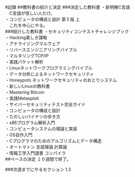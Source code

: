 #記録
##教科書の紹介と決定
###決定した教科書
・新明解C言語<br>
　C言語が怪しい人だけ。<br>
・コンピュータの構成と設計 第５版 上<br>
　これを中心にやる。<br>
###紹介した教科書
・セキュリティコンテストチャレンジブック<br>
・Hacking美しき謀略<br>
・アナライジングマルウェア<br>
・リバースエンジニアリングバイブル<br>
・マルタリングTCP/IP<br>
・実践パケット解析<br>
・Linuxネットワークプログラミングバイブル<br>
・データ分析によるネットワークセキュリティ<br>
・Honeypots ネットワークセキュリティのおとりシステム<br>
・新しいLinuxの教科書<br>
・Mastering Bitcoin<br>
・実践Metasploit<br>
・サイバーセキュリティテスト完全ガイド<br>
・コンピュータの構成と設計<br>
・たのしいバイナリの歩き方<br>
・x86プログラム解析入門<br>
・コンピュータシステムの理論と実装<br>
・OS自作入門<br>
・Cプログラマのためのアルゴリズムとデータ構造<br>
・オートマトン 言語理論 計算論<br>
・情報工学入門選書 コンパイラ<br>
##ペースの決定
１０週間で終了。<br>

###次週までにやるセクション
1.3
